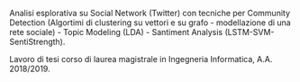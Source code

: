 Analisi esplorativa su Social Network (Twitter) con tecniche per Community Detection (Algortimi di clustering su vettori e su grafo - modellazione di una rete sociale) - Topic Modeling (LDA) - Santiment Analysis (LSTM-SVM-SentiStrength).

Lavoro di tesi corso di laurea magistrale in Ingegneria Informatica, A.A. 2018/2019.
